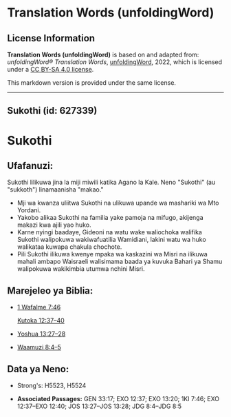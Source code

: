 # Translation Words (unfoldingWord)

## License Information

**Translation Words (unfoldingWord)** is based on and adapted from: _unfoldingWord® Translation Words_, [unfoldingWord](https://unfoldingword.org/utw), 2022, which is licensed under a [CC BY-SA 4.0 license](https://creativecommons.org/licenses/by-sa/4.0/legalcode.en).

This markdown version is provided under the same license.



--------------------------------

## Sukothi (id: 627339)

Sukothi
=======

Ufafanuzi:
----------

Sukothi lilikuwa jina la miji miwili katika Agano la Kale. Neno "Sukothi" (au "sukkoth") linamaanisha "makao."

* Mji wa kwanza uliitwa Sukothi na ulikuwa upande wa mashariki wa Mto Yordani.
* Yakobo alikaa Sukothi na familia yake pamoja na mifugo, akijenga makazi kwa ajili yao huko.
* Karne nyingi baadaye, Gideoni na watu wake waliochoka walifika Sukothi walipokuwa wakiwafuatilia Wamidiani, lakini watu wa huko walikataa kuwapa chakula chochote.
* Pili Sukothi ilikuwa kwenye mpaka wa kaskazini wa Misri na ilikuwa mahali ambapo Waisraeli walisimama baada ya kuvuka Bahari ya Shamu walipokuwa wakikimbia utumwa nchini Misri.

Marejeleo ya Biblia:
--------------------

* [1 Wafalme 7:46](https://ref.ly/1Kgs7:46)

    [Kutoka 12:37–40](https://ref.ly/Exod12:37-Exod12:40)

* [Yoshua 13:27–28](https://ref.ly/Josh13:27-Josh13:28)
* [Waamuzi 8:4–5](https://ref.ly/Judg8:4-Judg8:5)

Data ya Neno:
-------------

* Strong's: H5523, H5524

* **Associated Passages:** GEN 33:17; EXO 12:37; EXO 13:20; 1KI 7:46; EXO 12:37–EXO 12:40; JOS 13:27–JOS 13:28; JDG 8:4–JDG 8:5


